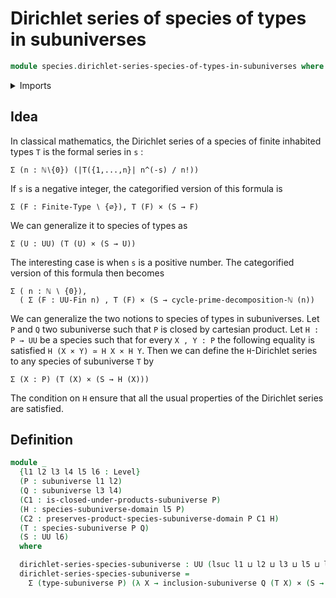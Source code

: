 # Dirichlet series of species of types in subuniverses

```agda
module species.dirichlet-series-species-of-types-in-subuniverses where
```

<details><summary>Imports</summary>

```agda
open import foundation.cartesian-product-types
open import foundation.dependent-pair-types
open import foundation.subuniverses
open import foundation.universe-levels

open import species.species-of-types-in-subuniverses
```

</details>

## Idea

In classical mathematics, the Dirichlet series of a species of finite inhabited
types `T` is the formal series in `s` :

```text
Σ (n : ℕ∖{0}) (|T({1,...,n}| n^(-s) / n!))
```

If `s` is a negative integer, the categorified version of this formula is

```text
Σ (F : Finite-Type ∖ {∅}), T (F) × (S → F)
```

We can generalize it to species of types as

```text
Σ (U : UU) (T (U) × (S → U))
```

The interesting case is when `s` is a positive number. The categorified version
of this formula then becomes

```text
Σ ( n : ℕ ∖ {0}),
  ( Σ (F : UU-Fin n) , T (F) × (S → cycle-prime-decomposition-ℕ (n))
```

We can generalize the two notions to species of types in subuniverses. Let `P`
and `Q` two subuniverse such that `P` is closed by cartesian product. Let
`H : P → UU` be a species such that for every `X , Y : P` the following equality
is satisfied `H (X × Y) ≃ H X × H Y`. Then we can define the `H`-Dirichlet
series to any species of subuniverse `T` by

```text
Σ (X : P) (T (X) × (S → H (X)))
```

The condition on `H` ensure that all the usual properties of the Dirichlet
series are satisfied.

## Definition

```agda
module _
  {l1 l2 l3 l4 l5 l6 : Level}
  (P : subuniverse l1 l2)
  (Q : subuniverse l3 l4)
  (C1 : is-closed-under-products-subuniverse P)
  (H : species-subuniverse-domain l5 P)
  (C2 : preserves-product-species-subuniverse-domain P C1 H)
  (T : species-subuniverse P Q)
  (S : UU l6)
  where

  dirichlet-series-species-subuniverse : UU (lsuc l1 ⊔ l2 ⊔ l3 ⊔ l5 ⊔ l6)
  dirichlet-series-species-subuniverse =
    Σ (type-subuniverse P) (λ X → inclusion-subuniverse Q (T X) × (S → H (X)))
```
